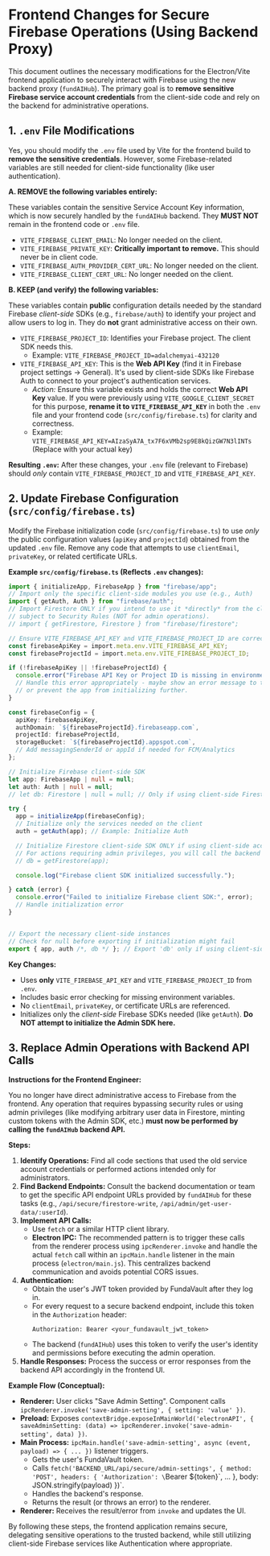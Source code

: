 # Frontend Changes for Secure Firebase Operations (Using Backend Proxy)

This document outlines the necessary modifications for the Electron/Vite frontend application to securely interact with Firebase using the new backend proxy (`fundAIHub`). The primary goal is to **remove sensitive Firebase service account credentials** from the client-side code and rely on the backend for administrative operations.

## 1. `.env` File Modifications

Yes, you should modify the `.env` file used by Vite for the frontend build to **remove the sensitive credentials**. However, some Firebase-related variables are still needed for client-side functionality (like user authentication).

**A. REMOVE the following variables entirely:**

These variables contain the sensitive Service Account Key information, which is now securely handled by the `fundAIHub` backend. They **MUST NOT** remain in the frontend code or `.env` file.

*   `VITE_FIREBASE_CLIENT_EMAIL`: No longer needed on the client.
*   `VITE_FIREBASE_PRIVATE_KEY`: **Critically important to remove.** This should never be in client code.
*   `VITE_FIREBASE_AUTH_PROVIDER_CERT_URL`: No longer needed on the client.
*   `VITE_FIREBASE_CLIENT_CERT_URL`: No longer needed on the client.

**B. KEEP (and verify) the following variables:**

These variables contain **public** configuration details needed by the standard Firebase *client-side* SDKs (e.g., `firebase/auth`) to identify your project and allow users to log in. They do **not** grant administrative access on their own.

*   `VITE_FIREBASE_PROJECT_ID`: Identifies your Firebase project. The client SDK needs this.
    *   Example: `VITE_FIREBASE_PROJECT_ID=adalchemyai-432120`
*   `VITE_FIREBASE_API_KEY`: This is the **Web API Key** (find it in Firebase project settings -> General). It's used by client-side SDKs like Firebase Auth to connect to your project's authentication services.
    *   *Action:* Ensure this variable exists and holds the correct **Web API Key** value. If you were previously using `VITE_GOOGLE_CLIENT_SECRET` for this purpose, **rename it to `VITE_FIREBASE_API_KEY`** in both the `.env` file and your frontend code (`src/config/firebase.ts`) for clarity and correctness.
    *   Example: `VITE_FIREBASE_API_KEY=AIzaSyA7A_tx7F6xVMb2sp9E8kQizGW7N3lINTs` (Replace with your actual key)

**Resulting `.env`:** After these changes, your `.env` file (relevant to Firebase) should *only* contain `VITE_FIREBASE_PROJECT_ID` and `VITE_FIREBASE_API_KEY`.

## 2. Update Firebase Configuration (`src/config/firebase.ts`)

Modify the Firebase initialization code (`src/config/firebase.ts`) to use *only* the public configuration values (`apiKey` and `projectId`) obtained from the updated `.env` file. Remove any code that attempts to use `clientEmail`, `privateKey`, or related certificate URLs.

**Example `src/config/firebase.ts` (Reflects `.env` changes):**

```typescript
import { initializeApp, FirebaseApp } from "firebase/app";
// Import only the specific client-side modules you use (e.g., Auth)
import { getAuth, Auth } from "firebase/auth";
// Import Firestore ONLY if you intend to use it *directly* from the client
// subject to Security Rules (NOT for admin operations).
// import { getFirestore, Firestore } from "firebase/firestore";

// Ensure VITE_FIREBASE_API_KEY and VITE_FIREBASE_PROJECT_ID are correctly loaded from your .env
const firebaseApiKey = import.meta.env.VITE_FIREBASE_API_KEY;
const firebaseProjectId = import.meta.env.VITE_FIREBASE_PROJECT_ID;

if (!firebaseApiKey || !firebaseProjectId) {
  console.error("Firebase API Key or Project ID is missing in environment variables!");
  // Handle this error appropriately - maybe show an error message to the user
  // or prevent the app from initializing further.
}

const firebaseConfig = {
  apiKey: firebaseApiKey,
  authDomain: `${firebaseProjectId}.firebaseapp.com`,
  projectId: firebaseProjectId,
  storageBucket: `${firebaseProjectId}.appspot.com`,
  // Add messagingSenderId or appId if needed for FCM/Analytics
};

// Initialize Firebase client-side SDK
let app: FirebaseApp | null = null;
let auth: Auth | null = null;
// let db: Firestore | null = null; // Only if using client-side Firestore

try {
  app = initializeApp(firebaseConfig);
  // Initialize only the services needed on the client
  auth = getAuth(app); // Example: Initialize Auth

  // Initialize Firestore client-side SDK ONLY if using client-side access governed by Security Rules.
  // For actions requiring admin privileges, you will call the backend API instead.
  // db = getFirestore(app);

  console.log("Firebase client SDK initialized successfully.");

} catch (error) {
  console.error("Failed to initialize Firebase client SDK:", error);
  // Handle initialization error
}


// Export the necessary client-side instances
// Check for null before exporting if initialization might fail
export { app, auth /*, db */ }; // Export 'db' only if using client-side Firestore access

```

**Key Changes:**

*   Uses **only** `VITE_FIREBASE_API_KEY` and `VITE_FIREBASE_PROJECT_ID` from `.env`.
*   Includes basic error checking for missing environment variables.
*   No `clientEmail`, `privateKey`, or certificate URLs are referenced.
*   Initializes only the *client-side* Firebase SDKs needed (like `getAuth`). **Do NOT attempt to initialize the Admin SDK here.**

## 3. Replace Admin Operations with Backend API Calls

**Instructions for the Frontend Engineer:**

You no longer have direct administrative access to Firebase from the frontend. Any operation that requires bypassing security rules or using admin privileges (like modifying arbitrary user data in Firestore, minting custom tokens with the Admin SDK, etc.) **must now be performed by calling the `fundAIHub` backend API.**

**Steps:**

1.  **Identify Operations:** Find all code sections that used the old service account credentials or performed actions intended only for administrators.
2.  **Find Backend Endpoints:** Consult the backend documentation or team to get the specific API endpoint URLs provided by `fundAIHub` for these tasks (e.g., `/api/secure/firestore-write`, `/api/admin/get-user-data/:userId`).
3.  **Implement API Calls:**
    *   Use `fetch` or a similar HTTP client library.
    *   **Electron IPC:** The recommended pattern is to trigger these calls from the renderer process using `ipcRenderer.invoke` and handle the actual `fetch` call within an `ipcMain.handle` listener in the main process (`electron/main.js`). This centralizes backend communication and avoids potential CORS issues.
4.  **Authentication:**
    *   Obtain the user's JWT token provided by FundaVault after they log in.
    *   For every request to a secure backend endpoint, include this token in the `Authorization` header:
        ```
        Authorization: Bearer <your_fundavault_jwt_token>
        ```
    *   The backend (`fundAIHub`) uses this token to verify the user's identity and permissions before executing the admin operation.
5.  **Handle Responses:** Process the success or error responses from the backend API accordingly in the frontend UI.

**Example Flow (Conceptual):**

*   **Renderer:** User clicks "Save Admin Setting". Component calls `ipcRenderer.invoke('save-admin-setting', { setting: 'value' })`.
*   **Preload:** Exposes `contextBridge.exposeInMainWorld('electronAPI', { saveAdminSetting: (data) => ipcRenderer.invoke('save-admin-setting', data) })`.
*   **Main Process:** `ipcMain.handle('save-admin-setting', async (event, payload) => { ... })` listener triggers.
    *   Gets the user's FundaVault token.
    *   Calls `fetch('BACKEND_URL/api/secure/admin-settings', { method: 'POST', headers: { 'Authorization': \`Bearer ${token}\`, ... }, body: JSON.stringify(payload) })`.
    *   Handles the backend's response.
    *   Returns the result (or throws an error) to the renderer.
*   **Renderer:** Receives the result/error from `invoke` and updates the UI.

By following these steps, the frontend application remains secure, delegating sensitive operations to the trusted backend, while still utilizing client-side Firebase services like Authentication where appropriate.